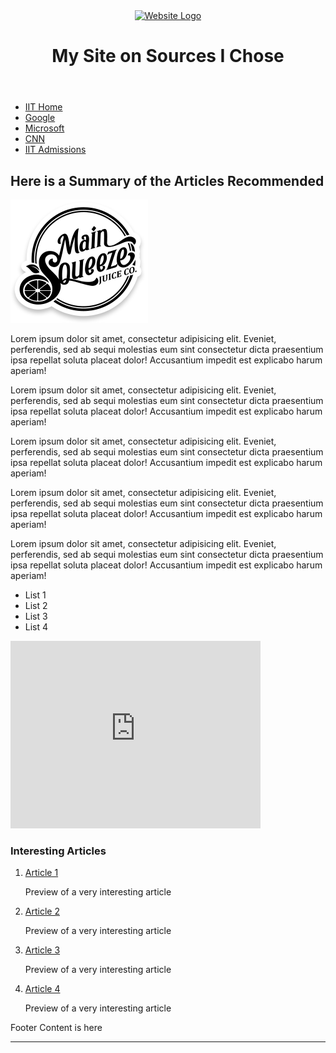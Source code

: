 <!DOCTYPE html>
<html lang="en">
<head>
    <meta charset="UTF-8">
    <meta name="viewport" content="width=device-width, initial-scale=1.0">
    <title>HTML Clean Up Lab</title>
</head>
<body>
    <div id="page-wrapper">
        <header id="header">
            <a id="logo1" href="index.html">
                <img src="logo3.png" alt="Website Logo">
            </a>
            <h1>My Site on Sources I Chose</h1>
        </header> 
        <nav id="main-nav">
            <ul>
                <li><a href = "http://www.iit.edu">IIT Home</a></li>
				<li><a href="http://www.google.com">Google</a></li>
				<li><a href="http://www.microsoft.com">Microsoft</a></li>
				<li><a href = "http://www.cnn.com">CNN</a></li>
				<li><a href="http://admissions.iit.edu">IIT Admissions</a></li>
            </ul>
        </nav>
        <main id="content-wrapper">
            <div id="main-content">
                <h2><b>Here is a Summary of the Articles Recommended</b></h2>
                <img class="imageR" src="./images/main.png" alt="Main Image">               
                <p>Lorem ipsum dolor sit amet, consectetur adipisicing elit. Eveniet, perferendis, sed ab sequi molestias eum sint consectetur dicta praesentium ipsa repellat soluta placeat dolor! Accusantium impedit est explicabo harum aperiam!</p>
                <p>Lorem ipsum dolor sit amet, consectetur adipisicing elit. Eveniet, perferendis, sed ab sequi molestias eum sint consectetur dicta praesentium ipsa repellat soluta placeat dolor! Accusantium impedit est explicabo harum aperiam!</p>
                <p>Lorem ipsum dolor sit amet, consectetur adipisicing elit. Eveniet, perferendis, sed ab sequi molestias eum sint consectetur dicta praesentium ipsa repellat soluta placeat dolor! Accusantium impedit est explicabo harum aperiam!</p>
                <p>Lorem ipsum dolor sit amet, consectetur adipisicing elit. Eveniet, perferendis, sed ab sequi molestias eum sint consectetur dicta praesentium ipsa repellat soluta placeat dolor! Accusantium impedit est explicabo harum aperiam!</p>
                <ul id="bul1">    
                </ul> 
                <p>Lorem ipsum dolor sit amet, consectetur adipisicing elit. Eveniet, perferendis, sed ab sequi molestias eum sint consectetur dicta praesentium ipsa repellat soluta placeat dolor! Accusantium impedit est explicabo harum aperiam!</p>
                <ul id="bul2">
                    <li>List 1</li>
                    <li>List 2</li>
                    <li>List 3</li>
                    <li>List 4</li>
                </ul>
                <div id="center">
                    <iframe width="400" height="300" src="https://www.youtube.com/embed/-jn9aaNn8_I" frameborder="0" allowfullscreen></iframe>
                </div>
            </div>
            <aside id="side-content">
                <h3>Interesting Articles</h3>
                <ol id="news">
                    <li><a href="#">Article 1</a></li>
                    <p>Preview of a very interesting article</p>
                    <li><a href="#">Article 2</a></li>
                    <p>Preview of a very interesting article</p>
                    <li><a href="#">Article 3</a></li>
                    <p>Preview of a very interesting article</p>
                    <li><a href="#">Article 4</a></li>
                    <p>Preview of a very interesting article</p>
                </ol>
            </aside>
        </main>
        <footer id="footer">
            Footer Content is here
        </footer>
        <hr>
    </div>
</body>
</html>
